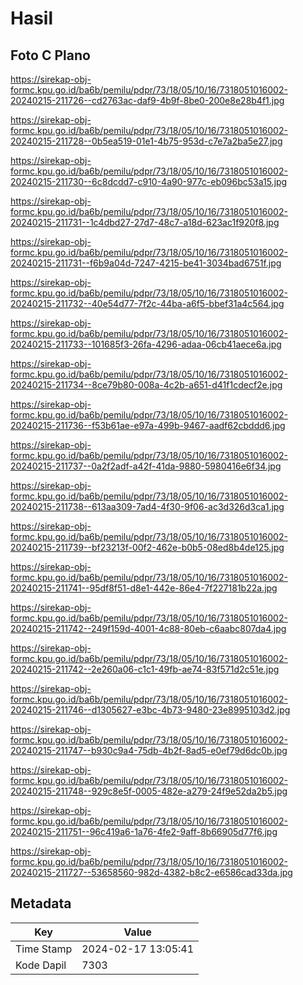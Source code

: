 # Hasil

## Foto C Plano

https://sirekap-obj-formc.kpu.go.id/ba6b/pemilu/pdpr/73/18/05/10/16/7318051016002-20240215-211726--cd2763ac-daf9-4b9f-8be0-200e8e28b4f1.jpg

https://sirekap-obj-formc.kpu.go.id/ba6b/pemilu/pdpr/73/18/05/10/16/7318051016002-20240215-211728--0b5ea519-01e1-4b75-953d-c7e7a2ba5e27.jpg

https://sirekap-obj-formc.kpu.go.id/ba6b/pemilu/pdpr/73/18/05/10/16/7318051016002-20240215-211730--6c8dcdd7-c910-4a90-977c-eb096bc53a15.jpg

https://sirekap-obj-formc.kpu.go.id/ba6b/pemilu/pdpr/73/18/05/10/16/7318051016002-20240215-211731--1c4dbd27-27d7-48c7-a18d-623ac1f920f8.jpg

https://sirekap-obj-formc.kpu.go.id/ba6b/pemilu/pdpr/73/18/05/10/16/7318051016002-20240215-211731--f6b9a04d-7247-4215-be41-3034bad6751f.jpg

https://sirekap-obj-formc.kpu.go.id/ba6b/pemilu/pdpr/73/18/05/10/16/7318051016002-20240215-211732--40e54d77-7f2c-44ba-a6f5-bbef31a4c564.jpg

https://sirekap-obj-formc.kpu.go.id/ba6b/pemilu/pdpr/73/18/05/10/16/7318051016002-20240215-211733--101685f3-26fa-4296-adaa-06cb41aece6a.jpg

https://sirekap-obj-formc.kpu.go.id/ba6b/pemilu/pdpr/73/18/05/10/16/7318051016002-20240215-211734--8ce79b80-008a-4c2b-a651-d41f1cdecf2e.jpg

https://sirekap-obj-formc.kpu.go.id/ba6b/pemilu/pdpr/73/18/05/10/16/7318051016002-20240215-211736--f53b61ae-e97a-499b-9467-aadf62cbddd6.jpg

https://sirekap-obj-formc.kpu.go.id/ba6b/pemilu/pdpr/73/18/05/10/16/7318051016002-20240215-211737--0a2f2adf-a42f-41da-9880-5980416e6f34.jpg

https://sirekap-obj-formc.kpu.go.id/ba6b/pemilu/pdpr/73/18/05/10/16/7318051016002-20240215-211738--613aa309-7ad4-4f30-9f06-ac3d326d3ca1.jpg

https://sirekap-obj-formc.kpu.go.id/ba6b/pemilu/pdpr/73/18/05/10/16/7318051016002-20240215-211739--bf23213f-00f2-462e-b0b5-08ed8b4de125.jpg

https://sirekap-obj-formc.kpu.go.id/ba6b/pemilu/pdpr/73/18/05/10/16/7318051016002-20240215-211741--95df8f51-d8e1-442e-86e4-7f227181b22a.jpg

https://sirekap-obj-formc.kpu.go.id/ba6b/pemilu/pdpr/73/18/05/10/16/7318051016002-20240215-211742--249f159d-4001-4c88-80eb-c6aabc807da4.jpg

https://sirekap-obj-formc.kpu.go.id/ba6b/pemilu/pdpr/73/18/05/10/16/7318051016002-20240215-211742--2e260a06-c1c1-49fb-ae74-83f571d2c51e.jpg

https://sirekap-obj-formc.kpu.go.id/ba6b/pemilu/pdpr/73/18/05/10/16/7318051016002-20240215-211746--d1305627-e3bc-4b73-9480-23e8995103d2.jpg

https://sirekap-obj-formc.kpu.go.id/ba6b/pemilu/pdpr/73/18/05/10/16/7318051016002-20240215-211747--b930c9a4-75db-4b2f-8ad5-e0ef79d6dc0b.jpg

https://sirekap-obj-formc.kpu.go.id/ba6b/pemilu/pdpr/73/18/05/10/16/7318051016002-20240215-211748--929c8e5f-0005-482e-a279-24f9e52da2b5.jpg

https://sirekap-obj-formc.kpu.go.id/ba6b/pemilu/pdpr/73/18/05/10/16/7318051016002-20240215-211751--96c419a6-1a76-4fe2-9aff-8b66905d77f6.jpg

https://sirekap-obj-formc.kpu.go.id/ba6b/pemilu/pdpr/73/18/05/10/16/7318051016002-20240215-211727--53658560-982d-4382-b8c2-e6586cad33da.jpg


## Metadata

| Key        | Value               |
| ---------- | ------------------- |
| Time Stamp | 2024-02-17 13:05:41 |
| Kode Dapil | 7303                |



